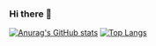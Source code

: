 ### Hi there 👋

[![Anurag's GitHub stats](https://github-readme-stats.vercel.app/api?username=nguyenan202)](https://github.com/anuraghazra/github-readme-stats)
[![Top Langs](https://github-readme-stats.vercel.app/api/top-langs/?username=nguyenan202&layout=compact)](https://github.com/anuraghazra/github-readme-stats)


<!--
**nguyenan202/nguyenan202** is a ✨ _special_ ✨ repository because its `README.md` (this file) appears on your GitHub profile.

Here are some ideas to get you started:

- 🔭 I’m currently working on ...
- 🌱 I’m currently learning ...
- 👯 I’m looking to collaborate on ...
- 🤔 I’m looking for help with ...
- 💬 Ask me about ...
- 📫 How to reach me: ...
- 😄 Pronouns: ...
- ⚡ Fun fact: ...
-->
